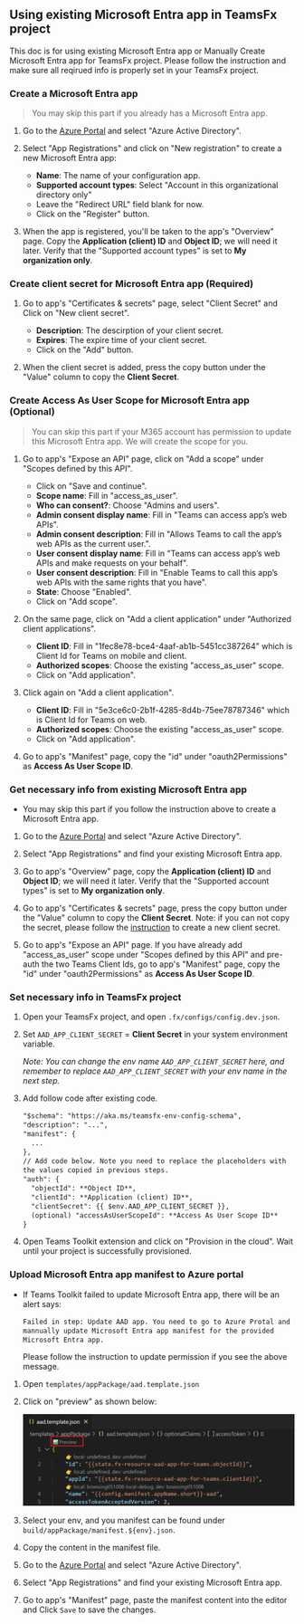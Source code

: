 ## Using existing Microsoft Entra app in TeamsFx project

This doc is for using existing Microsoft Entra app or Manually Create Microsoft Entra app for TeamsFx project. Please follow the instruction and make sure all reqirued info is properly set in your TeamsFx project.


### Create a Microsoft Entra app

> You may skip this part if you already has a Microsoft Entra app.

1. Go to the [Azure Portal](https://portal.azure.com) and select "Azure Active Directory".

1. Select "App Registrations" and click on "New registration" to create a new Microsoft Entra app:
   * **Name**: The name of your configuration app.
   * **Supported account types**: Select "Account in this organizational directory only"
   * Leave the "Redirect URL" field blank for now.
   * Click on the "Register" button.

1. When the app is registered, you'll be taken to the app's "Overview" page. Copy the **Application (client) ID** and **Object ID**; we will need it later. Verify that the "Supported account types" is set to **My organization only**.

### Create client secret for Microsoft Entra app (Required)

1. Go to app's "Certificates & secrets" page, select "Client Secret" and Click on "New client secret".
   * **Description**: The descirption of your client secret.
   * **Expires**: The expire time of your client secret.
   * Click on the "Add" button.

1. When the client secret is added, press the copy button under the "Value" column to copy the **Client Secret**.


### Create Access As User Scope for Microsoft Entra app (Optional)

> You can skip this part if your M365 account has permission to update this Microsoft Entra app. We will create the scope for you.

1. Go to app's "Expose an API" page, click on "Add a scope" under "Scopes defined by this API".
   * Click on "Save and continue".
   * **Scope name**: Fill in "access_as_user".
   * **Who can consent?**: Choose "Admins and users".
   * **Admin consent display name**: Fill in "Teams can access app’s web APIs".
   * **Admin consent description**: Fill in "Allows Teams to call the app’s web APIs as the current user.".
   * **User consent display name**: Fill in "Teams can access app’s web APIs and make requests on your behalf".
   * **User consent description**: Fill in "Enable Teams to call this app’s web APIs with the same rights that you have".
   * **State**: Choose "Enabled".
   * Click on "Add scope".

1. On the same page, click on "Add a client application" under "Authorized client applications".
   * **Client ID**: Fill in "1fec8e78-bce4-4aaf-ab1b-5451cc387264" which is Client Id for Teams on mobile and client.
   * **Authorized scopes**: Choose the existing "access_as_user" scope.
   * Click on "Add application".

1. Click again on "Add a client application".
   * **Client ID**: Fill in "5e3ce6c0-2b1f-4285-8d4b-75ee78787346" which is Client Id for Teams on web.
   * **Authorized scopes**: Choose the existing "access_as_user" scope.
   * Click on "Add application".

2. Go to app's "Manifest" page, copy the "id" under "oauth2Permissions" as **Access As User Scope ID**.


### Get necessary info from existing Microsoft Entra app

* You may skip this part if you follow the instruction above to create a Microsoft Entra app.

1. Go to the [Azure Portal](https://portal.azure.com) and select "Azure Active Directory".

1.  Select "App Registrations" and find your existing Microsoft Entra app.

1. Go to app's "Overview" page, copy the **Application (client) ID** and **Object ID**; we will need it later. Verify that the "Supported account types" is set to **My organization only**.

1. Go to app's "Certificates & secrets" page, press the copy button under the "Value" column to copy the **Client Secret**. Note: if you can not copy the secret, please follow the [instruction](#create-client-secret-for-azure-ad-app) to create a new client secret.

1. Go to app's "Expose an API" page. If you have already add "access_as_user" scope under "Scopes defined by this API" and pre-auth the two Teams Client Ids, go to app's "Manifest" page, copy the "id" under "oauth2Permissions" as **Access As User Scope ID**.


### Set necessary info in TeamsFx project

1. Open your TeamsFx project, and open `.fx/configs/config.dev.json`.

1. Set `AAD_APP_CLIENT_SECRET` = **Client Secret** in your system environment variable.
   
    *Note: You can change the env name `AAD_APP_CLIENT_SECRET` here, and remember to replace  `AAD_APP_CLIENT_SECRET` with your env name in the next step.*

1. Add follow code after existing code.

     ```
     "$schema": "https://aka.ms/teamsfx-env-config-schema",
     "description": "...",
     "manifest": {
       ...
     },
     // Add code below. Note you need to replace the placeholders with the values copied in previous steps.
     "auth": {
       "objectId": **Object ID**,
       "clientId": **Application (client) ID**,
       "clientSecret": {{ $env.AAD_APP_CLIENT_SECRET }},
       (optional) "accessAsUserScopeId": **Access As User Scope ID**
     }
     ```

1. Open Teams Toolkit extension and click on "Provision in the cloud". Wait until your project is successfully provisioned.

### Upload Microsoft Entra app manifest to Azure portal

* If Teams Toolkit failed to update Microsoft Entra app, there will be an alert says:

  ```
  Failed in step: Update AAD app. You need to go to Azure Protal and mannually update Microsoft Entra app manifest for the provided Microsoft Entra app.
  ```

   Please follow the instruction to update permission if you see the above message.

1. Open `templates/appPackage/aad.template.json`

1. Click on "preview" as shown below:

   ![image](../images/fx-core/aad/preview-aad-manifest.png)

1. Select your env, and you manifest can be found under `build/appPackage/manifest.${env}.json`.

1. Copy the content in the manifest file.

1. Go to the [Azure Portal](https://portal.azure.com) and select "Azure Active Directory".

1.  Select "App Registrations" and find your existing Microsoft Entra app.

1. Go to app's "Manifest" page, paste the manifest content into the editor and Click `Save` to save the changes.